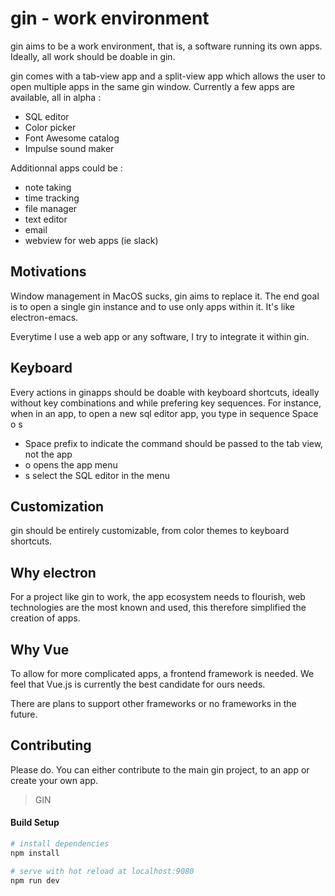 # gin - work environment

gin aims to be a work environment, that is, a software running its own apps.
Ideally, all work should be doable in gin.

gin comes with a tab-view app and a split-view app which allows the user to open multiple apps in the same gin window.
Currently a few apps are available, all in alpha :
- SQL editor
- Color picker
- Font Awesome catalog
- Impulse sound maker

Additionnal apps could be :
- note taking
- time tracking
- file manager
- text editor
- email
- webview for web apps (ie slack)

## Motivations
Window management in MacOS sucks, gin aims to replace it.
The end goal is to open a single gin instance and to use only apps within it.
It's like electron-emacs.

Everytime I use a web app or any software, I try to integrate it within gin.

## Keyboard
Every actions in ginapps should be doable with keyboard shortcuts, ideally without key combinations and while prefering key sequences.
For instance, when in an app, to open a new sql editor app, you type in sequence Space o s

- Space prefix to indicate the command should be passed to the tab view, not the app
- o opens the app menu
- s select the SQL editor in the menu

## Customization
gin should be entirely customizable, from color themes to keyboard shortcuts.

## Why electron
For a project like gin to work, the app ecosystem needs to flourish, web technologies are the most known and used, this therefore simplified the creation of apps.

## Why Vue
To allow for more complicated apps, a frontend framework is needed.
We feel that Vue.js is currently the best candidate for ours needs.

There are plans to support other frameworks or no frameworks in the future.

## Contributing
Please do.
You can either contribute to the main gin project, to an app or create your own app.


> GIN

#### Build Setup

``` bash
# install dependencies
npm install

# serve with hot reload at localhost:9080
npm run dev
```
